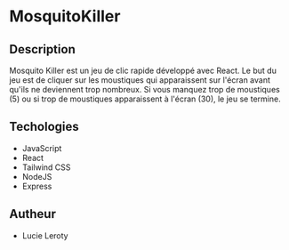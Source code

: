 # MosquitoKiller

## Description

Mosquito Killer est un jeu de clic rapide développé avec React. Le but du jeu est de cliquer sur les moustiques qui apparaissent sur l'écran avant qu'ils ne deviennent trop nombreux. Si vous manquez trop de moustiques (5) ou si trop de moustiques apparaissent à l'écran (30), le jeu se termine.

## Techologies

- JavaScript
- React
- Tailwind CSS
- NodeJS
- Express

## Autheur

- Lucie Leroty
